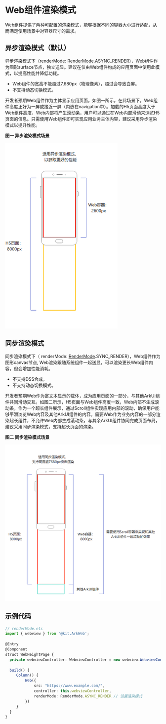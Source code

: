 # Web组件渲染模式

Web组件提供了两种可配置的渲染模式，能够根据不同的容器大小进行适配，从而满足使用场景中对容器尺寸的需求。

## 异步渲染模式（默认）

异步渲染模式下（renderMode: [RenderMode](../reference/apis-arkweb/arkts-basic-components-web-e.md#rendermode12).ASYNC_RENDER），Web组件作为图形surface节点，独立送显。建议在仅由Web组件构成的应用页面中使用此模式，以提高性能并降低功耗。

- Web组件的宽高不能超过7,680px（物理像素），超过会导致白屏。
- 不支持动态切换模式。

开发者预期Web组件作为主体显示应用页面，如图一所示。在此场景下，Web组件高度正好为一屏或接近一屏（内嵌在navigation中）。加载的H5页面高度大于Web组件高度，Web内部将产生滚动条，用户可以通过在Web内部滑动来浏览H5页面的信息。只需使用Web组件即可实现应用业务主体内容，建议采用异步渲染模式以提升性能。

**图一 异步渲染模式场景**

![web-render-mode-sample](figures/arkweb-render-mode-async-render.png)

## 同步渲染模式

同步渲染模式下（ renderMode: [RenderMode](../reference/apis-arkweb/arkts-basic-components-web-e.md#rendermode12).SYNC_RENDER），Web组件作为图形canvas节点, Web渲染跟随系统组件一起送显，可以渲染更长Web组件内容，但会增加性能消耗。

- 不支持DSS合成。
- 不支持动态切换模式。

开发者预期Web作为富文本显示的载体，成为应用页面的一部分，与其他ArkUI组件共同滑动交互。如图二所示，H5页面与Web组件高度一致，Web内部不生成滚动条，作为一个超长组件展示，通过Scroll组件实现应用内部的滚动，确保用户能够平滑浏览Web内容及其他ArkUI组件的内容。需要Web作为业务内容的一部分渲染超长组件，不允许Web内部生成滚动条，与其余ArkUI组件协同完成页面布局，建议采用同步渲染模式，支持超长页面的渲染。

**图二 同步渲染模式场景**

![web-render-mode-sample](figures/arkweb-render-mode-sync-render.png)

## 示例代码

```typescript
// renderMode.ets
import { webview } from '@kit.ArkWeb';

@Entry
@Component
struct WebHeightPage {
  private webviewController: WebviewController = new webview.WebviewController()

  build() {
     Column() {
         Web({
             src: "https://www.example.com/",
             controller: this.webviewController,
             renderMode: RenderMode.ASYNC_RENDER // 设置渲染模式
         })
     }
  }
}
```

